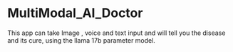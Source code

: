 # MultiModal_AI_Doctor
This app can take Image , voice and text input and will tell you the disease and its cure, using the llama 17b parameter model.

